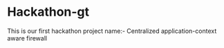 # Hackathon-gt
This is our first hackathon  project name:- Centralized application-context aware firewall
